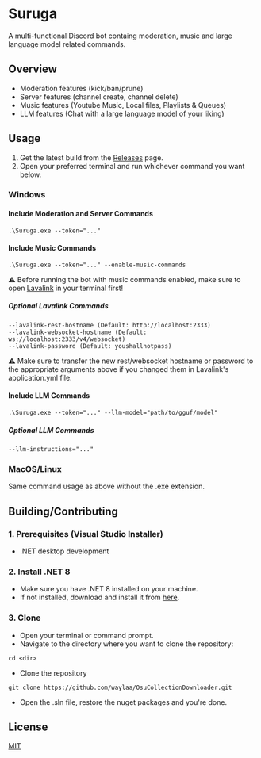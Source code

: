 # Suruga
A multi-functional Discord bot containg moderation, music and large language model related commands.

## Overview
- Moderation features (kick/ban/prune)
- Server features (channel create, channel delete)
- Music features (Youtube Music, Local files, Playlists & Queues)
- LLM features (Chat with a large language model of your liking)

## Usage
1. Get the latest build from the [Releases](https://github.com/waylaa/Suruga/releases) page.
2. Open your preferred terminal and run whichever command you want below.
   
### Windows

#### Include Moderation and Server Commands
```
.\Suruga.exe --token="..."
```

#### Include Music Commands
```
.\Suruga.exe --token="..." --enable-music-commands
```

⚠️ Before running the bot with music commands enabled, make sure to open [Lavalink](https://github.com/lavalink-devs/Lavalink) in your terminal first!

##### Optional Lavalink Commands
```
--lavalink-rest-hostname (Default: http://localhost:2333)
--lavalink-websocket-hostname (Default: ws://localhost:2333/v4/websocket)
--lavalink-password (Default: youshallnotpass)
```

⚠️ Make sure to transfer the new rest/websocket hostname or password to the appropriate arguments above if you changed them in Lavalink's application.yml file.

#### Include LLM Commands
```
.\Suruga.exe --token="..." --llm-model="path/to/gguf/model"
```

##### Optional LLM Commands
```
--llm-instructions="..."
```

### MacOS/Linux
Same command usage as above without the .exe extension.

## Building/Contributing
### 1. Prerequisites (Visual Studio Installer)
  - .NET desktop development
    
### 2. Install .NET 8
- Make sure you have .NET 8 installed on your machine.
- If not installed, download and install it from [here](https://dotnet.microsoft.com/en-us/download/dotnet/8.0).

### 3. Clone
- Open your terminal or command prompt.
- Navigate to the directory where you want to clone the repository:
```
cd <dir>
```

- Clone the repository
```
git clone https://github.com/waylaa/OsuCollectionDownloader.git
```

- Open the .sln file, restore the nuget packages and you're done.

## License
[MIT](https://choosealicense.com/licenses/mit/)
